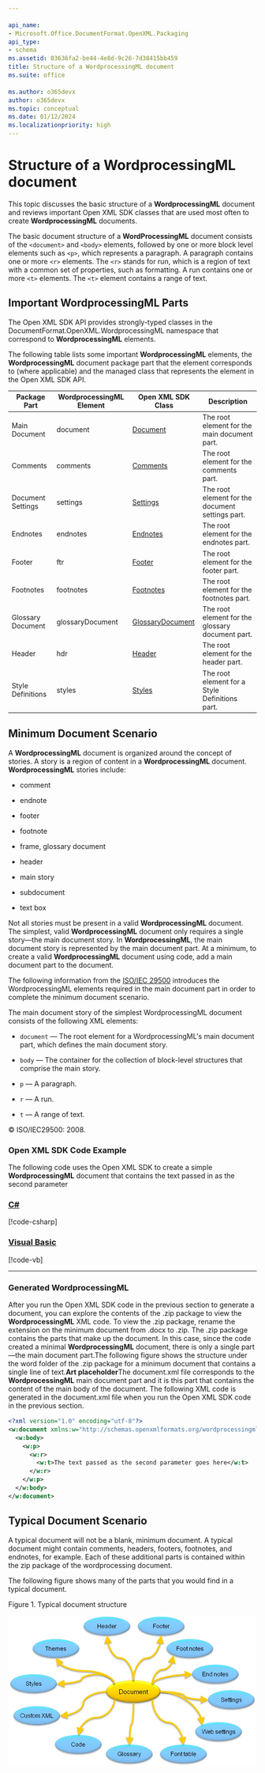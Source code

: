 ```yaml
---

api_name:
- Microsoft.Office.DocumentFormat.OpenXML.Packaging
api_type:
- schema
ms.assetid: 03636fa2-be44-4e8d-9c26-7d38415bb459
title: Structure of a WordprocessingML document
ms.suite: office

ms.author: o365devx
author: o365devx
ms.topic: conceptual
ms.date: 01/12/2024
ms.localizationpriority: high
---
```

# Structure of a WordprocessingML document

This topic discusses the basic structure of a **WordprocessingML** document and reviews important
Open XML SDK classes that are used most often to create **WordprocessingML** documents.

The basic document structure of a **WordProcessingML** document consists of the `<document>` and `<body>` elements, followed by one or more block
level elements such as `<p>`, which
represents a paragraph. A paragraph contains one or more `<r>` elements. The `<r>` stands for run, which is a region of text
with a common set of properties, such as formatting. A run contains one
or more `<t>` elements. The `<t>` element contains a range of text.


## Important WordprocessingML Parts

The Open XML SDK API provides strongly-typed classes in the
DocumentFormat.OpenXML.WordprocessingML namespace that correspond to
**WordprocessingML** elements.

The following table lists some important **WordprocessingML** elements, the **WordprocessingML** document package part that the
element corresponds to (where applicable) and the managed class that
represents the element in the Open XML SDK API.

| **Package Part** | **WordprocessingML Element** | **Open XML SDK Class** | **Description** |
|---|---|---|---|
| Main Document|document | [Document](https://learn.microsoft.com/dotnet/api/documentformat.openxml.wordprocessing.document) | The root element for the main document part. |
| Comments | comments | [Comments](https://learn.microsoft.com/dotnet/api/documentformat.openxml.wordprocessing.comments) | The root element for the comments part. |
| Document Settings | settings | [Settings](https://learn.microsoft.com/dotnet/api/documentformat.openxml.wordprocessing.settings) | The root element for the document settings part. |
| Endnotes | endnotes | [Endnotes](https://learn.microsoft.com/dotnet/api/documentformat.openxml.wordprocessing.endnotes) | The root element for the endnotes part. |
| Footer | ftr | [Footer](https://learn.microsoft.com/dotnet/api/documentformat.openxml.wordprocessing.footer) | The root element for the footer part. |
| Footnotes | footnotes | [Footnotes](https://learn.microsoft.com/dotnet/api/documentformat.openxml.wordprocessing.footnotes) | The root element for the footnotes part. |
| Glossary Document | glossaryDocument | [GlossaryDocument](https://learn.microsoft.com/dotnet/api/documentformat.openxml.wordprocessing.glossarydocument) | The root element for the glossary document part. |
| Header | hdr | [Header](https://learn.microsoft.com/dotnet/api/documentformat.openxml.wordprocessing.header) | The root element for the header part. |
| Style Definitions | styles | [Styles](https://learn.microsoft.com/dotnet/api/documentformat.openxml.wordprocessing.styles) | The root element for a Style Definitions part. |


## Minimum Document Scenario

A **WordprocessingML** document is organized
around the concept of stories. A story is a region of content in a **WordprocessingML** document. **WordprocessingML** stories include:

-   comment

-   endnote

-   footer

-   footnote

-   frame, glossary document

-   header

-   main story

-   subdocument

-   text box

Not all stories must be present in a valid **WordprocessingML** document. The simplest, valid
**WordprocessingML** document only requires a
single story—the main document story. In **WordprocessingML**, the main document story is
represented by the main document part. At a minimum, to create a valid
**WordprocessingML** document using code, add a
main document part to the document.

The following information from the [ISO/IEC 29500](https://www.iso.org/iso/iso_catalogue/catalogue_tc/catalogue_detail.htm?csnumber=51463)
introduces the WordprocessingML elements required in the main document
part in order to complete the minimum document scenario.

The main document story of the simplest WordprocessingML document
consists of the following XML elements:

- `document` — The root element for a WordprocessingML's main document part,
which defines the main document story.

- `body` — The container for the collection of block-level structures that
comprise the main story.

- `p` — A paragraph.

- `r` — A run.

- `t` — A range of text.

© ISO/IEC29500: 2008.

### Open XML SDK Code Example

The following code uses the Open XML SDK to create a simple **WordprocessingML** document that contains the text passed in as the second parameter

### [C#](#tab/cs)
[!code-csharp[](../../samples/word/structure_of_a_wordprocessingml/cs/Program.cs#snippet0)]

### [Visual Basic](#tab/vb)
[!code-vb[](../../samples/word/structure_of_a_wordprocessingml/vb/Program.vb#snippet0)]
***

### Generated WordprocessingML

After you run the Open XML SDK code in the previous section to
generate a document, you can explore the contents of the .zip package to
view the **WordprocessingML** XML code. To view
the .zip package, rename the extension on the minimum document from
.docx to .zip. The .zip package contains the parts that make up the
document. In this case, since the code created a minimal **WordprocessingML** document, there is only a single
part—the main document part.The following figure shows the structure
under the word folder of the .zip package for a minimum document that
contains a single line of text.**Art
placeholder**The document.xml file corresponds to the **WordprocessingML** main document part and it is
this part that contains the content of the main body of the document.
The following XML code is generated in the document.xml file when you
run the Open XML SDK code in the previous section.

```xml
<?xml version="1.0" encoding="utf-8"?>
<w:document xmlns:w="http://schemas.openxmlformats.org/wordprocessingml/2006/main">
  <w:body>
    <w:p>
      <w:r>
        <w:t>The text passed as the second parameter goes here</w:t>
      </w:r>
    </w:p>
  </w:body>
</w:document>
```

## Typical Document Scenario

A typical document will not be a blank, minimum document. A typical
document might contain comments, headers, footers, footnotes, and
endnotes, for example. Each of these additional parts is contained
within the zip package of the wordprocessing document.

The following figure shows many of the parts that you would find in a
typical document.

Figure 1. Typical document structure

  
 ![Structure of a WordprocessingML Document](../media/odc_oxml_wd_documentstructure_fig01.jpg)
